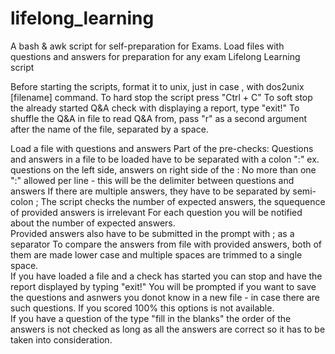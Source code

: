 # lifelong_learning
A bash &amp; awk script for self-preparation for Exams. Load files with questions and answers for preparation for any exam
Lifelong Learning script 

Before starting the scripts, format it to unix, just in case , with dos2unix [filename] command.
To hard stop the script press "Ctrl + C"
To soft stop the already started Q&A check with displaying a report, type "exit!"
To shuffle the Q&A in file to read Q&A from, pass "r" as a second argument after the name of the file, separated by a space.

Load a file with questions and answers 
Part of the pre-checks: 
Questions and answers in a file to be loaded have to be separated with a colon  ":"  ex. questions on the left side, answers on right side of the : 
No more than one ":" allowed per line - this will be the delimiter between questions and answers
If there are multiple answers, they have to be separated by semi-colon ;
The script checks the number of expected answers, the  squequence of provided answers is irrelevant
For each question you will be notified about the number of expected answers.  
Provided answers also have to be submitted in the prompt with ; as a separator
To compare the answers from file with provided answers, both of them are made lower case and multiple spaces are trimmed to a single space.  
If you have loaded a file and a check has started you can stop and have the report displayed by typing "exit!" 
You will be prompted if you want to save the questions and asnwers you donot know in a new file - in case there are such questions. If you scored 100% this options is not available.   
If you have a question of the type "fill in the blanks" the order of the answers is not checked as long as all the answers are correct so it has to be taken into consideration. 
